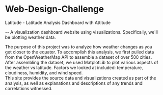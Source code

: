 # Web-Design-Challenge
Latitude - Latitude Analysis Dashboard with Attitude

-- A visualization dashboard website using visualizations. Specifically, we'll be plotting weather data.

The purpose of this project was to analyze how weather changes as you get closer to the equator.
To accomplish this analysis, we first pulled data from the OpenWeatherMap API to assemble a dataset of over 500 cities.
After assembling the dataset, we used MatplotLib to plot various aspects of the weather vs latitude.
Factors we looked at included: temperature, cloudiness, humidity, and wind speed.  
This site provides the source data and visualizations created as part of the analysis, as well as explanations and descriptions of any trends and correlations witnessed.